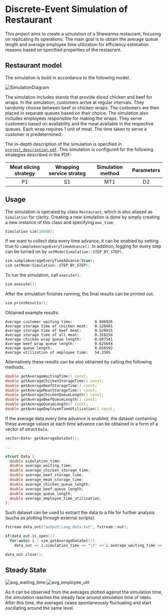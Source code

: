 # Discrete-Event Simulation of Restaurant

This project aims to create a simulation of a Shawarma restaurant, focusing on replicating its operations. The main goal is to obtain the average queue length and average employee time utilization for efficiency estimation reasons based on specified properties of the restaurant.

## Restaurant model

The simulation is build in accordance to the following model.

![SimulationDiagram](https://github.com/nett-things/simulation-techniques/assets/112755339/a4c42c2b-47b7-48fa-afe6-a62780c3fbdd)

The simulation includes stands that provide sliced chicken and beef for wraps. In the simulation, customers arrive at regular intervals. They randomly choose between beef or chicken wraps. The customers are then placed in separate queues based on their choice. The simulation also includes employees responsible for making the wraps. They serve customers based on availability and the meat available in the respective queues. Each wrap requires 1 unit of meat. The time taken to serve a customer is predetermined.

The in-depth description of the simulation is specified in [`project_description.pdf`](project_description.pdf). This simulation is configured for the following strategies described in the PDF:

| Meat slicing strategy  | Wrapping service strateg | Simulation method | Parameters |
| :---: | :---: | :---: | :---: |
| P1  | S1  | MT1 | D2 |

## Usage

The simulation is operated by class `Restaurant`, which is also aliased as `Simulation` for clarity.  Creating a new simulation is done by simply creating a new instance of this class and specifying `max_time`. 

``` C++
Simulation sim(10000);
```

If we want to collect data every time advance, it can be enabled by setting true to `sampleAverageEveryTimeAdvance()`. In addition, logging for every step can be turned on by `setMode(Simulation::STEP_BY_STEP)`.

``` C++
sim.sampleAverageEveryTimeAdvance(true);
sim.setMode(Simulation::STEP_BY_STEP);
```

To run the simulation, call `execute()`.

``` C++
sim.execute();
```

After the simulation finishes running, the final results can be printed out.

``` C++
sim.printResults();
```

Obtained example results:

```
Average customer waiting time:          0.946026
Average storage time of chicken meat:   0.126601
Average storage time of beef meat:      0.529915
Average storage time of all meat:       0.328258
Average chicken wrap queue length:      0.687541
Average beef wrap queue length:         0.625644
Average queue length:                   0.656592
Average utilization of employee time:   54.336%
```

Alternatively these results can be also obtained by calling the following methods.

``` C++
double getAverageWaitingTime() const;
double getAverageChickenStorageTime() const;
double getAverageBeefStorageTime() const;
double getAverageMeatStorageTime() const;
double getAverageChickenQueueLength() const;
double getAverageBeefQueueLength() const;
double getAverageQueueLength() const;
double getAverageEmployeeTimeUtilization() const;
```

If the average data every time advance is enabled, the dataset containing these average values at each time advance can be obtained in a form of a vector of struct `Data`.

``` C++
vector<Data> getAverageDataSet();

...

struct Data {
  double simulation_time;
  double average_waiting_time;
  double average_chicken_storage_time;
  double average_beef_storage_time;
  double average_meat_storage_time;
  double average_chicken_queue_length;
  double average_beef_queue_length;
  double average_queue_length;
  double average_employee_time_utilization;
};
```

Such dataset can be used to extract the data to a file for further analysis (sucha as plotting through external scripts).

``` C++
fstream data_out("output\\avg_data.txt", fstream::out);

if(data_out.is_open())
  for(auto& i : sim.getAverageDataSet())
    data_out << i.simulation_time << "\t" << i.average_waiting_time << "\t" << i.average_meat_storage_time << "\t" << i.average_queue_length << "\t" << i.average_employee_time_utilization << endl;

data_out.close(); 
```

## Steady State

![avg_waiting_time](https://github.com/nett-things/simulation-techniques/assets/112755339/54f26cfc-31a0-4911-b867-2e830e575f43)
![avg_employee_util](https://github.com/nett-things/simulation-techniques/assets/112755339/740bd2c0-dccc-45a6-8f13-96eccbe74960)

As it can be observed from the averages plotted against the simulation time, the simulation reaches the steady face around simulation time of `5000s`. After this time, the averages cease spontaneously fluctuating and start oscillating around the same level.

